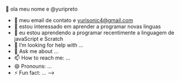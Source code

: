  👋 ola meu nome e @yuripreto
- 🔭 meu email de contato e yurisonic4@gmail.com
- 🌱 estou interessado em aprender a programar novas linguas
- 👯 eu estou aprendendo a programar recentimente a linguagem de javaScript e Scratch
- 🤔 I’m looking for help with ...
- 💬 Ask me about ...
- 📫 How to reach me: ...
- 😄 Pronouns: ...
- ⚡ Fun fact: ...
-->

